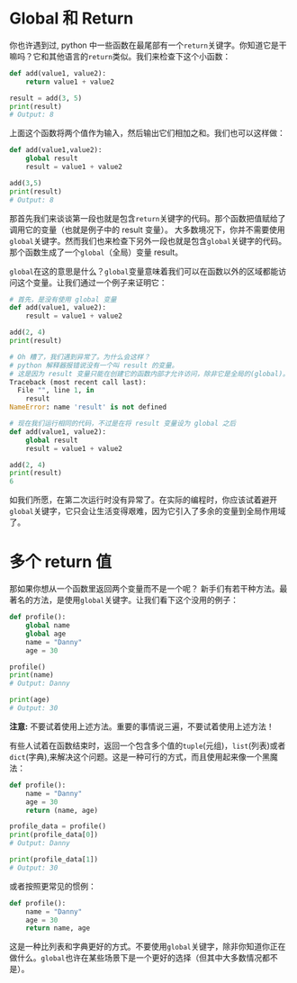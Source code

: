 # Global 和 Return

你也许遇到过, python 中一些函数在最尾部有一个`return`关键字。你知道它是干嘛吗？它和其他语言的`return`类似。我们来检查下这个小函数：

```py
def add(value1, value2):
    return value1 + value2

result = add(3, 5)
print(result)
# Output: 8 
```

上面这个函数将两个值作为输入，然后输出它们相加之和。我们也可以这样做：

```py
def add(value1,value2):
    global result
    result = value1 + value2

add(3,5)
print(result)
# Output: 8 
```

那首先我们来谈谈第一段也就是包含`return`关键字的代码。那个函数把值赋给了调用它的变量（也就是例子中的 result 变量）。
大多数境况下，你并不需要使用`global`关键字。然而我们也来检查下另外一段也就是包含`global`关键字的代码。 那个函数生成了一个`global`（全局）变量 result。

`global`在这的意思是什么？`global`变量意味着我们可以在函数以外的区域都能访问这个变量。让我们通过一个例子来证明它：

```py
# 首先，是没有使用 global 变量
def add(value1, value2):
    result = value1 + value2

add(2, 4)
print(result)

# Oh 糟了，我们遇到异常了。为什么会这样？
# python 解释器报错说没有一个叫 result 的变量。
# 这是因为 result 变量只能在创建它的函数内部才允许访问，除非它是全局的(global)。
Traceback (most recent call last):
  File "", line 1, in
    result
NameError: name 'result' is not defined

# 现在我们运行相同的代码，不过是在将 result 变量设为 global 之后
def add(value1, value2):
    global result
    result = value1 + value2

add(2, 4)
print(result)
6 
```

如我们所愿，在第二次运行时没有异常了。在实际的编程时，你应该试着避开`global`关键字，它只会让生活变得艰难，因为它引入了多余的变量到全局作用域了。

# 多个 return 值

那如果你想从一个函数里返回两个变量而不是一个呢？
新手们有若干种方法。最著名的方法，是使用`global`关键字。让我们看下这个没用的例子：

```py
def profile():
    global name
    global age
    name = "Danny"
    age = 30

profile()
print(name)
# Output: Danny

print(age)
# Output: 30 
```

**注意:** 不要试着使用上述方法。重要的事情说三遍，不要试着使用上述方法！

有些人试着在函数结束时，返回一个包含多个值的`tuple`(元组)，`list`(列表)或者`dict`(字典),来解决这个问题。这是一种可行的方式，而且使用起来像一个黑魔法：

```py
def profile():
    name = "Danny"
    age = 30
    return (name, age)

profile_data = profile()
print(profile_data[0])
# Output: Danny

print(profile_data[1])
# Output: 30 
```

或者按照更常见的惯例：

```py
def profile():
    name = "Danny"
    age = 30
    return name, age 
```

这是一种比列表和字典更好的方式。不要使用`global`关键字，除非你知道你正在做什么。`global`也许在某些场景下是一个更好的选择（但其中大多数情况都不是）。